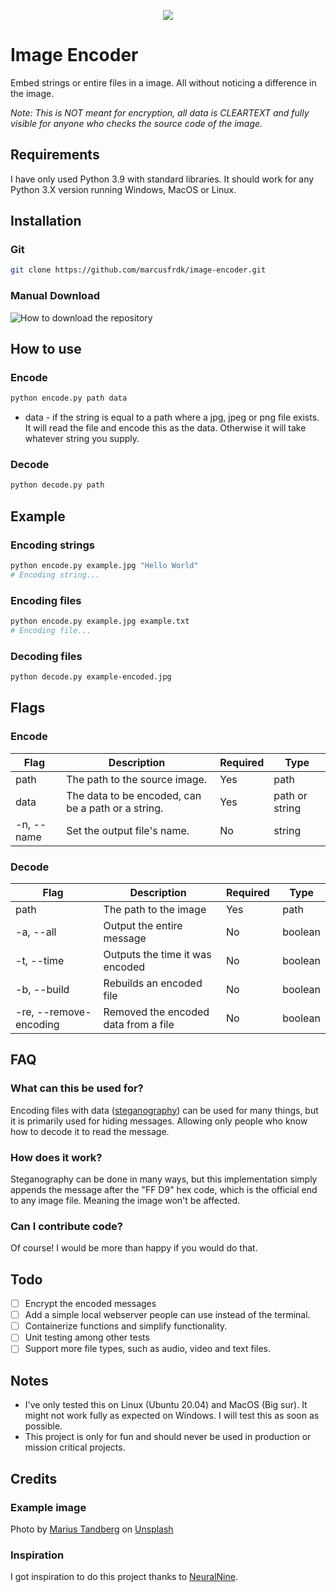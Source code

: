 <p align="center"><img src="https://i.imgur.com/e8KL7xj.png" /></p>

# Image Encoder

Embed strings or entire files in a image. All without noticing a difference in the image.

_Note: This is NOT meant for encryption, all data is CLEARTEXT and fully visible for anyone who checks the source code of the image._

## Requirements

I have only used Python 3.9 with standard libraries. It should work for any Python 3.X version running Windows, MacOS or Linux.

## Installation

### Git

```sh
git clone https://github.com/marcusfrdk/image-encoder.git
```

### Manual Download

![How to download the repository](https://i.imgur.com/iRoazjY.png)

## How to use

### Encode

```sh
python encode.py path data
```

- data - if the string is equal to a path where a jpg, jpeg or png file exists. It will read the file and encode this as the data. Otherwise it will take whatever string you supply.

### Decode

```sh
python decode.py path
```

## Example

### Encoding strings

```sh
python encode.py example.jpg "Hello World"
# Encoding string...
```

### Encoding files

```sh
python encode.py example.jpg example.txt
# Encoding file...
```

### Decoding files

```sh
python decode.py example-encoded.jpg
```

## Flags

### Encode

| Flag       | Description                                         | Required | Type            |
| ---------- | --------------------------------------------------- | -------- | --------------- |
| path       | The path to the source image.                       | Yes      | path            |
| data       | The data to be encoded, can be a path or a string.  | Yes      | path or string  |
| -n, --name | Set the output file's name.                         | No       | string          |

### Decode

| Flag                   | Description                          | Required  | Type    |
| ---------------------- | ------------------------------------ | --------- | ------- |
| path                   | The path to the image                | Yes       | path    |
| -a, --all              | Output the entire message            | No        | boolean |
| -t, --time             | Outputs the time it was encoded      | No        | boolean |
| -b, --build            | Rebuilds an encoded file             | No        | boolean |
| -re, --remove-encoding | Removed the encoded data from a file | No        | boolean |

## FAQ

### What can this be used for?

Encoding files with data ([steganography](https://en.wikipedia.org/wiki/Steganography)) can be used for many things, but it is primarily used for hiding messages. Allowing only people who know how to decode it to read the message.

### How does it work?

Steganography can be done in many ways, but this implementation simply appends the message after the "FF D9" hex code, which is the official end to any image file. Meaning the image won't be affected.

### Can I contribute code?

Of course! I would be more than happy if you would do that.

## Todo

- [ ] Encrypt the encoded messages
- [ ] Add a simple local webserver people can use instead of the terminal.
- [ ] Containerize functions and simplify functionality.
- [ ] Unit testing among other tests
- [ ] Support more file types, such as audio, video and text files.

## Notes

- I've only tested this on Linux (Ubuntu 20.04) and MacOS (Big sur). It might not work fully as expected on Windows. I will test this as soon as possible.
- This project is only for fun and should never be used in production or mission critical projects.

## Credits

### Example image

Photo by [Marius Tandberg](https://unsplash.com/@mbtandberg?utm_source=unsplash&utm_medium=referral&utm_content=creditCopyText) on [Unsplash](https://unsplash.com/photos/USw5NJ6Lkxw)

### Inspiration

I got inspiration to do this project thanks to [NeuralNine](https://www.youtube.com/watch?v=r-7d3w5xerY).
